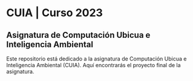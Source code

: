 # CUIA | Curso 2023

## Asignatura de Computación Ubicua e Inteligencia Ambiental

Este repositorio está dedicado a la asignatura de Computación Ubicua e Inteligencia Ambiental (CUIA). Aquí encontrarás el proyecto final de la asignatura.
